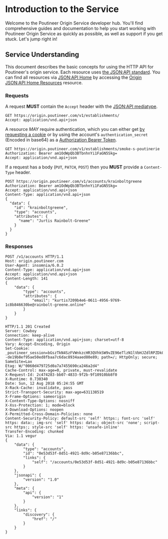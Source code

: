 # Introduction to the Service

Welcome to the Poutineer Origin Service developer hub. You'll find comprehensive guides and documentation to help you start working with Poutineer Origin Service as quickly as possible, as well as support if you get stuck. Let's jump right in!

## Service Understanding

This document describes the basic concepts for using the HTTP API for Poutineer's origin service. Each resource uses [the JSON:API standard](https://jsonapi.org). You can find all resources via [JSON:API Home](./) by accessing the [Origin JSON:API Home Resources](./) resource.

### Requests

A request **MUST** contain the `Accept` header with the [JSON:API mediatype](http://jsonapi.org/format/#introduction).

```http
GET https://origin.poutineer.com/v1/establishments/
Accept: application/vnd.api+json
```

A resource _MAY_ require authentication, which you can either get [by requesting a cookie](http://google.com) or by using the account's `authentication_secret` \(Encoded in base64\) as a [Authorization Bearer Token](https://swagger.io/docs/specification/authentication/bearer-authentication/).

```http
GET https://origin.poutineer.com/v1/establishments/smoke-s-poutinerie
Authorization: Bearer am1OdWpQb3BTbnhnYi1FaGN5Skg=
Accept: application/vnd.api+json
```

If a request has a body \(`PUT`, `PATCH`, `POST`\) then you **MUST** provide a `Content-Type` header.

```http
POST https://origin.poutineer.com/v1/accounts/krainboltgreene
Authorization: Bearer am1OdWpQb3BTbnhnYi1FaGN5Skg=
Accept: application/vnd.api+json
Content-Type: application/vnd.api+json
{
  "data": {
    "id": "krainboltgreene",
    "type": "accounts",
    "attributes": {
      "name": "Jurtis Rainbolt-Greene"
    }
  }
}
```

### Responses

```http
POST /v1/accounts HTTP/1.1
Host: origin.poutineer.com
User-Agent: insomnia/6.0.2
Content-Type: application/vnd.api+json
Accept: application/vnd.api+json
Content-Length: 141
{
    "data": {
        "type": "accounts",
        "attributes": {
            "email": "kurtis7209b4e6-0611-4956-9769-1c8b846630be@rainbolt-greene.online"
        }
    }
}
```

```http
HTTP/1.1 201 Created
Server: Cowboy
Connection: keep-alive
Content-Type: application/vnd.api+json; charset=utf-8
Vary: Accept-Encoding, Origin
Set-Cookie: _poutineer_session=bGszTkN4SzFVWnkzcHR3QVhkSW9vZE96eTlzN1lVbHJZdlRPZDk0ekVnZ3BsWGJYR2xmVlM3WTdOV0dnQWF2Mk9HMUdiS2RFQXFBY3ZWSDdXQUJRTnBSV21pT20yZVZtRHowaHNrVVBDS1ppNzNJWEllYmJyNlpaNWZXNlYrUkZGSzlaNS9UWUJSdHFOV0NiQURGdDhwRzQxb25uNE8vc1lLM3ZJSXJtcHRmaXVMOWVURUpvbVlrdWFsSlZvUlZrdDQvc3FBOVpFREhTNjJqT2tNb2tlaFNDaGtVQUFCZnRhaC84NDBTaHhPTT0tLVBFWjVzRWNPOFZqV0pPNitYQng4WkE9PQ%3D%3D--de19b8ef95ae50ed8fbaa7c6dac8934aaed80e89; path=/; HttpOnly; secure; SameSite=Lax
Etag: W/"0060d479725d0a7a7455690ca246a2d4"
Cache-Control: max-age=0, private, must-revalidate
X-Request-Id: 2c474283-bb07-4833-9f2b-9f10910bb8f0
X-Runtime: 0.730340
Date: Sun, 12 Aug 2018 05:24:55 GMT
X-Rack-Cache: invalidate, pass
Strict-Transport-Security: max-age=631138519
X-Frame-Options: sameorigin
X-Content-Type-Options: nosniff
X-Xss-Protection: 1; mode=block
X-Download-Options: noopen
X-Permitted-Cross-Domain-Policies: none
Content-Security-Policy: default-src 'self' https:; font-src 'self' https: data:; img-src 'self' https: data:; object-src 'none'; script-src https:; style-src 'self' https: 'unsafe-inline'
Transfer-Encoding: chunked
Via: 1.1 vegur
{
    "data": {
        "type": "accounts",
        "id": "0e53d53f-8d51-4921-8d9c-b05e87136bbc",
        "links": {
            "self": "/accounts/0e53d53f-8d51-4921-8d9c-b05e87136bbc"
        }
    },
    "jsonapi": {
        "version": "1.0"
    },
    "meta": {
        "api": {
            "version": "1"
        }
    },
    "links": {
        "discovery": {
            "href": "/"
        }
    }
}
```

